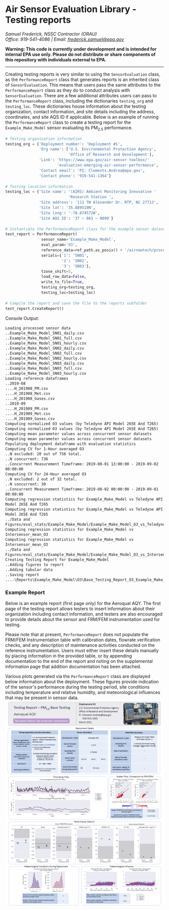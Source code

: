 # Air Sensor Evaluation Library - Testing reports

*Samuel Frederick, NSSC Contractor (ORAU)*\
*Office: 919-541-4086 | Email: frederick.samuel@epa.gov*

**Warning: This code is currently under development and is intended for internal EPA use only. Please do not distribute or share components of this repository with individuals external to EPA.**
****

Creating testing reports is very similar to using the `SensorEvaluation` class,
as the `PerformanceReport` class that generates reports is an inherited class of
`SensorEvaluation`. This means that users pass the same attributes to the `PerformanceReport` class as they do to conduct analysis with `SensorEvaluation`. There are a few additional attributes users can pass to the `PerformanceReport` class, including the dictionaries `testing_org` and `testing_loc`. These dictionaries house information about the testing organization, contact information, and site details including the address, coordinates, and site AQS ID if applicable. Below is an example of running the `PerformanceReport` class to create a testing report for the `Example_Make_Model` sensor evaluating its PM<sub>2.5</sub> performance.   
```python
# Testing organization information
testing_org = {'Deployment number': 'Deployment #1',
               'Org name': ['U.S. Environmental Protection Agency',
                            'Office of Research and Development'],
               'Link': 'https://www.epa.gov/air-sensor-toolbox/'
                       'evaluation-emerging-air-sensor-performance',
               'Contact email': 'PI: Clements.Andrea@epa.gov',
               'Contact phone': '919-541-1364'}

# Testing location information
testing_loc = {'Site name': '(AIRS) Ambient Monitoring Innovative '
                            'Research Station ',
               'Site address': '111 TW Alexander Dr. RTP, NC 27713',
               'Site lat': '35.889510N',
               'Site long': '-78.874572W',
               'Site AQS ID': '37 – 063 – 0099'}

# Instantiate the PerformanceReport class for the example sensor dataset
test_report = PerformanceReport(
                sensor_name='Example_Make_Model',
                eval_param='O3',
                reference_data=ref_path.as_posix() + '/airnowtech/processed',
                serials={'1': 'SN01',
                         '2': 'SN02',
                         '3': 'SN03'},
                tzone_shift=5,
                load_raw_data=False,
                write_to_file=True,
                testing_org=testing_org,
                testing_loc=testing_loc)

# Compile the report and save the file to the reports subfolder
test_report.CreateReport()
```

Console Output:
```
Loading processed sensor data
..Example_Make_Model_SN01_daily.csv
..Example_Make_Model_SN01_full.csv
..Example_Make_Model_SN01_hourly.csv
..Example_Make_Model_SN02_daily.csv
..Example_Make_Model_SN02_full.csv
..Example_Make_Model_SN02_hourly.csv
..Example_Make_Model_SN03_daily.csv
..Example_Make_Model_SN03_full.csv
..Example_Make_Model_SN03_hourly.csv
Loading reference dataframes
..2019-08
....H_201908_PM.csv
....H_201908_Met.csv
....H_201908_Gases.csv
..2019-09
....H_201909_PM.csv
....H_201909_Met.csv
....H_201909_Gases.csv
Computing normalized O3 values (by Teledyne API Model 265E And T265)
Computing normalized O3 values (by Teledyne API Model 265E And T265)
Computing mean parameter values across concurrent sensor datasets
Computing mean parameter values across concurrent sensor datasets
Populating deployment dataframe with evaluation statistics
Computing CV for 1-Hour averaged O3
..N excluded: 20 out of 756 total.
..N concurrent: 736
..Concurrent Measurement Timeframe: 2019-08-01 13:00:00 - 2019-09-02 00:00:00
Computing CV for 24-Hour averaged O3
..N excluded: 2 out of 32 total.
..N concurrent: 30
..Concurrent Measurement Timeframe: 2019-08-02 00:00:00 - 2019-09-01 00:00:00
Computing regression statistics for Example_Make_Model vs Teledyne API Model 265E And T265
Computing regression statistics for Example_Make_Model vs Teledyne API Model 265E And T265
../Data and Figures/eval_stats/Example_Make_Model/Example_Make_Model_O3_vs_Teledyne_API_Model_265E_And_T265_stats_df_210521.csv
Computing regression statistics for Example_Make_Model vs Intersensor_mean_O3
Computing regression statistics for Example_Make_Model vs Intersensor_mean_O3
../Data and Figures/eval_stats/Example_Make_Model/Example_Make_Model_O3_vs_Intersensor_mean_O3_stats_df_210521.csv
Creating Testing Report for Example_Make_Model
..Adding figures to report
..Adding tabular data
..Saving report
....\Reports\Example_Make_Model\O3\Base_Testing_Report_O3_Example_Make_Model_210521.pptx
```

### Example Report
Below is an example report (first page only) for the Aeroqual AQY. The first page of the testing report allows testers to insert information about their organization including contact information, and testers are also encouraged to provide details about the sensor and FRM/FEM instrumentation used for testing.

Please note that at present, `PerformanceReport` does not populate the FRM/FEM Instrumentation table with calibration dates, flowrate verification checks, and any description of maintenance activities conducted on the reference instrumentation. Users must either insert these details manually by placing information in the provided table, or by appending documentation to the end of the report and noting on the supplemental information page that addition documentation has been attached. 

Various plots generated via the `PerformanceReport` class are displayed below information about the deployment. These figures provide indication of the sensor's performance during the testing period, site conditions including temperature and relative humidity, and meteorological influences that may be present in sensor data.
![Example Report](report_example.png)
